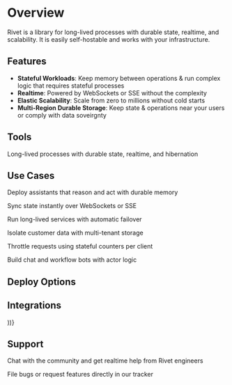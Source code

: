 # Overview

Rivet is a library for long-lived processes with durable state, realtime, and scalability. It is easily self-hostable and works with your infrastructure.

## Features

- **Stateful Workloads**: Keep memory between operations & run complex logic that requires stateful processes
- **Realtime**: Powered by WebSockets or SSE without the complexity
- **Elastic Scalability**: Scale from zero to millions without cold starts
- **Multi-Region Durable Storage**: Keep state & operations near your users or comply with data soveirgnty

## Tools

  Long-lived processes with durable state, realtime, and hibernation

## Use Cases

  Deploy assistants that reason and act with durable memory

  Sync state instantly over WebSockets or SSE

  Run long-lived services with automatic failover

  Isolate customer data with multi-tenant storage

  Throttle requests using stateful counters per client

  Build chat and workflow bots with actor logic

## Deploy Options

## Integrations

))}

## Support

  Chat with the community and get realtime help from Rivet engineers

  File bugs or request features directly in our tracker